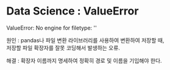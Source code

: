 # Data Science : ValueError

ValueError: No engine for filetype: ''

         
 원인 : pandas나 파일 변환 라이브러리를 사용하여 변환하여 저장할 때,  
 저장할 파일 확장자를 잘못 코딩해서 발생하는 오류.  
 
 해결 : 확장자 이름까지 명세하여 정확히 경로 및 이름을 기입해야 한다.
